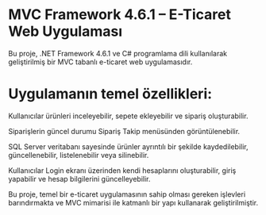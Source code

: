# MVC Framework 4.6.1 – E-Ticaret Web Uygulaması

Bu proje, .NET Framework 4.6.1 
ve C# programlama dili 
kullanılarak geliştirilmiş bir MVC tabanlı e-ticaret web uygulamasıdır.

# Uygulamanın temel özellikleri:

Kullanıcılar ürünleri inceleyebilir, sepete ekleyebilir ve sipariş oluşturabilir.

Siparişlerin güncel durumu Sipariş Takip menüsünden görüntülenebilir.

SQL Server veritabanı sayesinde ürünler ayrıntılı bir şekilde kaydedilebilir, güncellenebilir, listelenebilir veya silinebilir.

Kullanıcılar Login ekranı üzerinden kendi hesaplarını oluşturabilir, giriş yapabilir ve hesap bilgilerini güncelleyebilir.

Bu proje, temel bir e-ticaret uygulamasının sahip olması gereken işlevleri barındırmakta ve MVC mimarisi ile katmanlı bir yapı kullanarak geliştirilmiştir.

